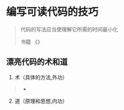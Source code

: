 # 编写可读代码的技巧 
> 代码的写法应当使理解它所需的时间最小化 
> 
> 
> 
> 书籍 《》
## 漂亮代码的术和道 
1. 术（具体的方法,外功）
> -
2. 道（原理和思想,内功）
